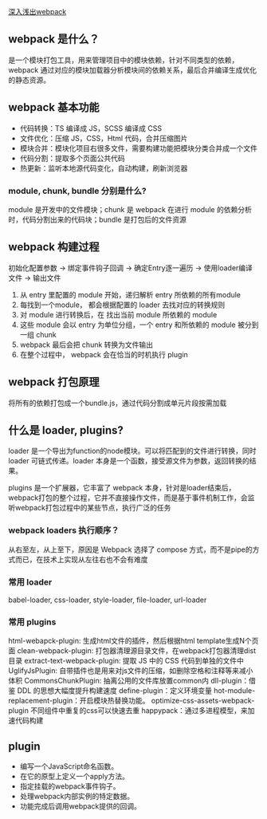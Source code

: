 [深入浅出webpack](https://github.com/gwuhaolin/dive-into-webpack/)

## webpack 是什么？
是一个模块打包工具，用来管理项目中的模块依赖，针对不同类型的依赖，webpack 通过对应的模块加载器分析模块间的依赖关系，最后合并编译生成优化的静态资源。

## webpack 基本功能
- 代码转换：TS 编译成 JS，SCSS 编译成 CSS
- 文件优化：压缩 JS，CSS，Html 代码，合并压缩图片
- 模块合并：模块化项目右很多文件，需要构建功能把模块分类合并成一个文件
- 代码分割：提取多个页面公共代码
- 热更新：监听本地源代码变化，自动构建，刷新浏览器

### module, chunk, bundle 分别是什么?
module 是开发中的文件模块；chunk 是 webpack 在进行 module 的依赖分析时，代码分割出来的代码块；bundle 是打包后的文件资源

## webpack 构建过程
初始化配置参数 -> 绑定事件钩子回调 -> 确定Entry逐一遍历 -> 使用loader编译文件 -> 输出文件

1. 从 entry 里配置的 module 开始，递归解析 entry 所依赖的所有module
2. 每找到一个module， 都会根据配置的 loader 去找对应的转换规则
3. 对 module 进行转换后，在 找出当前 module 所依赖的 module
4. 这些 module 会以 entry 为单位分组，一个 entry 和所依赖的 module 被分到一组 chunk
5. webpack 最后会把 chunk 转换为文件输出
6. 在整个过程中， webpack 会在恰当的时机执行 plugin

## webpack 打包原理
将所有的依赖打包成一个bundle.js，通过代码分割成单元片段按需加载

## 什么是 loader, plugins?
loader 是一个导出为function的node模块。可以将匹配到的文件进行转换，同时 loader 可链式传递。loader 本身是一个函数，接受源文件为参数，返回转换的结果。

plugins 是一个扩展器，它丰富了 webpack 本身，针对是loader结束后，webpack打包的整个过程，它并不直接操作文件，而是基于事件机制工作，会监听webpack打包过程中的某些节点，执行广泛的任务

### webpack loaders 执行顺序？
从右至左，从上至下，原因是 Webpack 选择了 compose 方式，而不是pipe的方式而已，在技术上实现从左往右也不会有难度

### 常用 loader
babel-loader, css-loader, style-loader, file-loader, url-loader

### 常用 plugins
html-webapck-plugin: 生成html文件的插件，然后根据html template生成N个页面
clean-webpack-plugin: 打包器清理源目录文件，在webpack打包器清理dist目录
extract-text-webpack-plugin: 提取 JS 中的 CSS 代码到单独的文件中
UglifyJsPlugin: 自带插件也是用来对js文件的压缩，如删除空格和注释等来减小体积
CommonsChunkPlugin: 抽离公用的文件库放置common内
dll-plugin：借鉴 DDL 的思想大幅度提升构建速度
define-plugin：定义环境变量
hot-module-replacement-plugin：开启模块热替换功能。
optimize-css-assets-webpack-plugin 不同组件中重复的css可以快速去重
happypack：通过多进程模型，来加速代码构建

## plugin 
- 编写一个JavaScript命名函数。
- 在它的原型上定义一个apply方法。
- 指定挂载的webpack事件钩子。
- 处理webpack内部实例的特定数据。
- 功能完成后调用webpack提供的回调。

